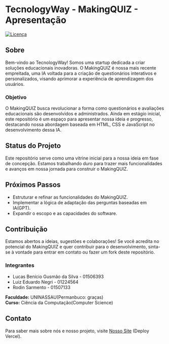# TecnologyWay - MakingQUIZ - Apresentação

[![Licença](https://img.shields.io/badge/Licença-MIT-blue)](https://github.com/lukebgds/TecnologyWay_Python-Flask/blob/main/LICENSE)

## Sobre
Bem-vindo ao TecnologyWay! Somos uma startup dedicada a criar soluções educacionais inovadoras. O MakingQUIZ é nossa mais recente empreitada, uma IA voltada para a criação de questionários interativos e personalizados, visando aprimorar a experiência de aprendizagem dos usuários.

### Objetivo
O MakingQUIZ busca revolucionar a forma como questionários e avaliações educacionais são desenvolvidos e administrados. Ainda em estágio inicial, este repositório é um espaço para apresentar nossa ideia e progresso, destacando nossa abordagem baseada em HTML, CSS e JavaScript no desenvolvimento dessa IA.

## Status do Projeto
Este repositório serve como uma vitrine inicial para a nossa ideia em fase de concepção. Estamos trabalhando duro para trazer mais funcionalidades e avanços em nossa jornada para construir o MakingQUIZ.

## Próximos Passos
- Estruturar e refinar as funcionalidades do MakingQUIZ.
- Implementar a lógica de adaptação das perguntas baseadas em IA(GPT).
- Expandir o escopo e as capacidades do software.

## Contribuição
Estamos abertos a ideias, sugestões e colaborações! Se você acredita no potencial do MakingQUIZ e quer contribuir para o desenvolvimento, sinta-se à vontade para entrar em contato ou fazer um fork deste repositório.

### Integrantes
- Lucas Benício Gusmão da Silva - 01506393
- Luiz Eduardo Negri - 01224564
- Rodin Sarmento - 01507133

**Faculdade:** UNINASSAU(Permanbuco: graças)  
**Curso:** Ciência da Computação(Computer Science)

## Contato
Para saber mais sobre nós e nosso projeto, visite [Nosso Site](https://tecnologyway.vercel.app) (Deploy Vercel).